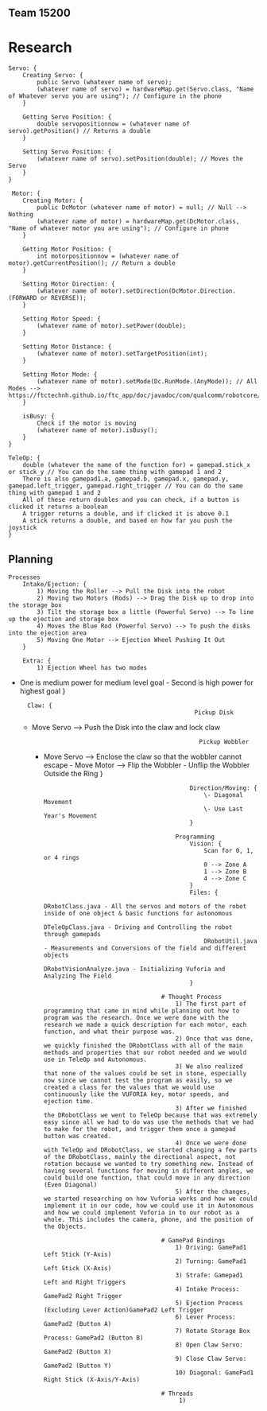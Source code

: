 ## Team 15200
# Research
    Servo: {
        Creating Servo: {
            public Servo (whatever name of servo);
            (whatever name of servo) = hardwareMap.get(Servo.class, "Name of Whatever servo you are using"); // Configure in the phone
        }

        Getting Servo Position: {
            double servopositionnow = (whatever name of servo).getPosition() // Returns a double
        }

        Setting Servo Position: {
            (whatever name of servo).setPosition(double); // Moves the Servo
        }
    }

     Motor: {
        Creating Motor: {
            public DcMotor (whatever name of motor) = null; // Null --> Nothing
            (whatever name of motor) = hardwareMap.get(DcMotor.class, "Name of whatever motor you are using"); // Configure in phone
        }

        Getting Motor Position: {
            int motorpositionnow = (whatever name of motor).getCurrentPosition(); // Return a double
        }

        Setting Motor Direction: {
            (whatever name of motor).setDirection(DcMotor.Direction.(FORWARD or REVERSE));
        }

        Setting Motor Speed: {
            (whatever name of motor).setPower(double);
        }

        Setting Motor Distance: {
            (whatever name of motor).setTargetPosition(int);
        }

        Setting Motor Mode: {
            (whatever name of motor).setMode(Dc.RunMode.(AnyMode)); // All Modes --> https://ftctechnh.github.io/ftc_app/doc/javadoc/com/qualcomm/robotcore/hardware/DcMotor.RunMode.html
        }

        isBusy: {
            Check if the motor is moving
            (whatever name of motor).isBusy();
        }
    }

    TeleOp: {
        double (whatever the name of the function for) = gamepad.stick_x or stick_y // You can do the same thing with gamepad 1 and 2
        There is also gamepad1.a, gamepad.b, gamepad.x, gamepad.y, gamepad.left_trigger, gamepad.right_trigger // You can do the same thing with gamepad 1 and 2
        All of these return doubles and you can check, if a button is clicked it returns a boolean
        A trigger returns a double, and if clicked it is above 0.1
        A stick returns a double, and based on how far you push the joystick
    }

## Planning
    Processes
        Intake/Ejection: {
            1) Moving the Roller --> Pull the Disk into the robot
            2) Moving two Motors (Rods) --> Drag the Disk up to drop into the storage box
            3) Tilt the storage box a little (Powerful Servo) --> To line up the ejection and storage box
            4) Moves the Blue Rod (Powerful Servo) --> To push the disks into the ejection area
            5) Moving One Motor --> Ejection Wheel Pushing It Out
        }

        Extra: {
            1) Ejection Wheel has two modes

- One is medium power for medium level goal
                \- Second is high power for highest goal
        }

        Claw: {
                                                       Pickup Disk

  - Move Servo --> Push the Disk into the claw and lock claw

                                                       Pickup Wobbler

    - Move Servo --> Enclose the claw so that the wobbler cannot escape
                                                           \- Move Motor --> Flip the Wobbler
                                                           \- Unflip the Wobbler Outside the Ring
                                                   }

                                                   Direction/Moving: {
                                                       \- Diagonal Movement
                                                       \- Use Last Year's Movement
                                                   }

                                               Programming
                                                   Vision: {
                                                       Scan for 0, 1, or 4 rings
                                                       0 --> Zone A
                                                       1 --> Zone B
                                                       4 --> Zone C
                                                   }
                                                   Files: {
                                                       DRobotClass.java - All the servos and motors of the robot inside of one object & basic functions for autonomous
                                                       DTeleOpClass.java - Driving and Controlling the robot through gamepads
                                                       DRobotUtil.java - Measurements and Conversions of the field and different objects
                                                       DRobotVisionAnalyze.java - Initializing Vuforia and Analyzing The Field
                                                   }

                                           # Thought Process
                                               1) The first part of programming that came in mind while planning out how to program was the research. Once we were done with the research we made a quick description for each motor, each function, and what their purpose was.
                                               2) Once that was done, we quickly finished the DRobotClass with all of the main methods and properties that our robot needed and we would use in TeleOp and Autonomous.
                                               3) We also realized that none of the values could be set in stone, especially now since we cannot test the program as easily, so we created a class for the values that we would use continuously like the VUFORIA key, motor speeds, and ejection time.
                                               3) After we finished the DRobotClass we went to TeleOp because that was extremely easy since all we had to do was use the methods that we had to make for the robot, and trigger them once a gamepad button was created.
                                               4) Once we were done with TeleOp and DRobotClass, we started changing a few parts of the DRobotClass, mainly the directional aspect, not rotation because we wanted to try something new. Instead of having several functions for moving in different angles, we could build one function, that could move in any direction (Even Diagonal)
                                               5) After the changes, we started researching on how Vuforia works and how we could implement it in our code, how we could use it in Autonomous and how we could implement Vuforia in to our robot as a whole. This includes the camera, phone, and the position of the Objects.

                                           # GamePad Bindings
                                               1) Driving: GamePad1 Left Stick (Y-Axis)
                                               2) Turning: GamePad1 Left Stick (X-Axis)
                                               3) Strafe: Gamepad1 Left and Right Triggers
                                               4) Intake Process: GamePad2 Right Trigger
                                               5) Ejection Process (Excluding Lever Action)GamePad2 Left Trigger
                                               6) Lever Process: GamePad2 (Button A)
                                               7) Rotate Storage Box Process: GamePad2 (Button B)
                                               8) Open Claw Servo: GamePad2 (Button X)
                                               9) Close Claw Servo: GamePad2 (Button Y)
                                               10) Diagonal: GamePad1 Right Stick (X-Axis/Y-Axis)

                                           # Threads
                                                1)